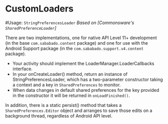 CustomLoaders
=============

#Usage: `StringPreferencesLoader`
_Based on [Commonsware's `SharedPreferenceLoader`]_

There are two implementations, one for native API Level 11+ development (in the base `com.sababado.content` package) and one for use with the Android Support package (in the `com.sababado.support.v4.content` package).

* Your activity should implement the LoaderManager.LoaderCallbacks<String> interface.
* In your onCreateLoader() method, return an instance of StringPreferencesLoader, which has a two-parameter constructor taking a context and a key in `SharedPreferences` to monitor.
* When data changes in default shared preferences for the key provided in the constructor it will be returned in `onLoadFinished()`.

In addition, there is a static persist() method that takes a `SharedPreferences.Editor` object and arranges to save those edits on a background thread, regardless of Android API level.